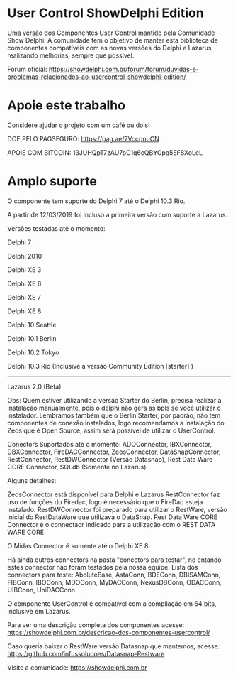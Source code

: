 # User Control ShowDelphi Edition

Uma versão dos Componentes User Control mantido pela Comunidade Show Delphi.
A comunidade tem o objetivo de manter esta biblioteca de componentes
compatíveis com as novas versões do Delphi e Lazarus, realizando melhorias, sempre 
que possível.

Fórum oficial: https://showdelphi.com.br/forum/forum/duvidas-e-problemas-relacionados-ao-usercontrol-showdelphi-edition/

# Apoie este trabalho

Considere ajudar o projeto com um café ou dois!

DOE PELO PAGSEGURO: https://pag.ae/7VccpnuCN

APOIE COM BITCOIN: 13JUHQpT7zAU7pC1q6cQBYGpq5EF8XoLcL


# Amplo suporte

O componente tem suporte do Delphi 7 até o Delphi 10.3 Rio.

A partir de 12/03/2019 foi incluso a primeira versão com suporte a Lazarus.

Versões testadas até o momento:

Delphi 7

Delphi 2010

Delphi XE 3

Delphi XE 6

Delphi XE 7

Delphi XE 8

Delphi 10 Seattle

Delphi 10.1 Berlin

Delphi 10.2 Tokyo

Delphi 10.3 Rio (Inclusive a versão Community Edition [starter] )

-------------------------------------------------------------

Lazarus 2.0 (Beta)  

Obs: Quem estiver utilizando a versão Starter do Berlin, precisa realizar a instalação manualmente,
pois o delphi não gera as bpls se você utilizar o instalador.
Lembramos também que o Berlin Starter, por padrão, não tem componentes de conexão instalados, logo
recomendamos a instalação do Zeos que é Open Source, assim será possível de utilizar o UserControl. 

Conectors Suportados até o momento:
ADOConnector, IBXConnector, DBXConnector, FireDACConnector, ZeosConnector, DataSnapConnector,
RestConnector, RestDWConnector (Versão Datasnap), Rest Data Ware CORE Connector, SQLdb (Somente no Lazarus).

Alguns detalhes:

ZeosConnector está disponível para Delphi e Lazarus
RestConnector faz uso de funções do Firedac, logo é necessário que o FireDac esteja instalado.
RestDWConnector foi preparado para utilizar o RestWare, versão inicial do RestDataWare que utilizava o DataSnap.
Rest Data Ware CORE Connector é o connectaor indicado para a utilização com o REST DATA WARE CORE.

O Midas Connector é somente até o Delphi XE 8.

Há ainda outros connectors na pasta "conectors para testar", no entando estes connector não foram
testados pela nossa equipe.
Lista dos connectors para teste:
AboluteBase, AstaConn, BDEConn, DBISAMConn, FIBConn, IBOConn, MDOConn, MyDACConn,
NexusDBConn, ODACConn, UIBConn, UniDACConn.

O componente UserControl é compatível com a compilação em 64 bits, inclusive em Lazarus.

Para ver uma descrição completa dos componentes acesse: https://showdelphi.com.br/descricao-dos-componentes-usercontrol/

Caso queria baixar o RestWare versão Datasnap que mantemos, acesse: https://github.com/infussolucoes/Datasnap-Restware

Visite a comunidade: https://showdelphi.com.br


